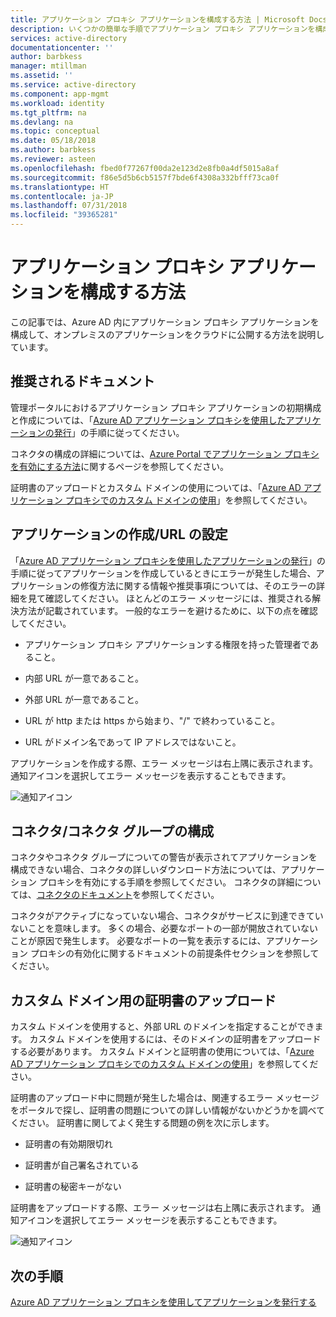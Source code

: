 ```yaml
---
title: アプリケーション プロキシ アプリケーションを構成する方法 | Microsoft Docs
description: いくつかの簡単な手順でアプリケーション プロキシ アプリケーションを構成する方法について説明します。
services: active-directory
documentationcenter: ''
author: barbkess
manager: mtillman
ms.assetid: ''
ms.service: active-directory
ms.component: app-mgmt
ms.workload: identity
ms.tgt_pltfrm: na
ms.devlang: na
ms.topic: conceptual
ms.date: 05/18/2018
ms.author: barbkess
ms.reviewer: asteen
ms.openlocfilehash: fbed0f77267f00da2e123d2e8fb0a4df5015a8af
ms.sourcegitcommit: f86e5d5b6cb5157f7bde6f4308a332bfff73ca0f
ms.translationtype: HT
ms.contentlocale: ja-JP
ms.lasthandoff: 07/31/2018
ms.locfileid: "39365281"
---
```

# <a name="how-to-configure-an-application-proxy-application"></a>アプリケーション プロキシ アプリケーションを構成する方法

この記事では、Azure AD 内にアプリケーション プロキシ アプリケーションを構成して、オンプレミスのアプリケーションをクラウドに公開する方法を説明しています。

## <a name="recommended-documents"></a>推奨されるドキュメント 

管理ポータルにおけるアプリケーション プロキシ アプリケーションの初期構成と作成については、「[Azure AD アプリケーション プロキシを使用したアプリケーションの発行](manage-apps/application-proxy-publish-azure-portal.md)」の手順に従ってください。

コネクタの構成の詳細については、[Azure Portal でアプリケーション プロキシを有効にする方法](manage-apps/application-proxy-enable.md)に関するページを参照してください。

証明書のアップロードとカスタム ドメインの使用については、「[Azure AD アプリケーション プロキシでのカスタム ドメインの使用](manage-apps/application-proxy-configure-custom-domain.md)」を参照してください。

## <a name="create-the-applicationsetting-the-urls"></a>アプリケーションの作成/URL の設定

「[Azure AD アプリケーション プロキシを使用したアプリケーションの発行](manage-apps/application-proxy-publish-azure-portal.md)」の手順に従ってアプリケーションを作成しているときにエラーが発生した場合、アプリケーションの修復方法に関する情報や推奨事項については、そのエラーの詳細を見て確認してください。 ほとんどのエラー メッセージには、推奨される解決方法が記載されています。 一般的なエラーを避けるために、以下の点を確認してください。

-   アプリケーション プロキシ アプリケーションする権限を持った管理者であること。

-   内部 URL が一意であること。

-   外部 URL が一意であること。

-   URL が http または https から始まり、"/" で終わっていること。

-   URL がドメイン名であって IP アドレスではないこと。

アプリケーションを作成する際、エラー メッセージは右上隅に表示されます。 通知アイコンを選択してエラー メッセージを表示することもできます。

   ![通知アイコン](./media/application-proxy-config-how-to/error-message.png)

## <a name="configure-connectorsconnector-groups"></a>コネクタ/コネクタ グループの構成

コネクタやコネクタ グループについての警告が表示されてアプリケーションを構成できない場合、コネクタの詳しいダウンロード方法については、アプリケーション プロキシを有効にする手順を参照してください。 コネクタの詳細については、[コネクタのドキュメント](manage-apps/application-proxy-connectors.md)を参照してください。

コネクタがアクティブになっていない場合、コネクタがサービスに到達できていないことを意味します。 多くの場合、必要なポートの一部が開放されていないことが原因で発生します。 必要なポートの一覧を表示するには、アプリケーション プロキシの有効化に関するドキュメントの前提条件セクションを参照してください。

## <a name="upload-certificates-for-custom-domains"></a>カスタム ドメイン用の証明書のアップロード

カスタム ドメインを使用すると、外部 URL のドメインを指定することができます。 カスタム ドメインを使用するには、そのドメインの証明書をアップロードする必要があります。 カスタム ドメインと証明書の使用については、「[Azure AD アプリケーション プロキシでのカスタム ドメインの使用](manage-apps/application-proxy-configure-custom-domain.md)」を参照してください。 

証明書のアップロード中に問題が発生した場合は、関連するエラー メッセージをポータルで探し、証明書の問題についての詳しい情報がないかどうかを調べてください。 証明書に関してよく発生する問題の例を次に示します。

-   証明書の有効期限切れ

-   証明書が自己署名されている

-   証明書の秘密キーがない

証明書をアップロードする際、エラー メッセージは右上隅に表示されます。 通知アイコンを選択してエラー メッセージを表示することもできます。

   ![通知アイコン](./media/application-proxy-config-how-to/error-message2.png)

## <a name="next-steps"></a>次の手順
[Azure AD アプリケーション プロキシを使用してアプリケーションを発行する](manage-apps/application-proxy-publish-azure-portal.md)
